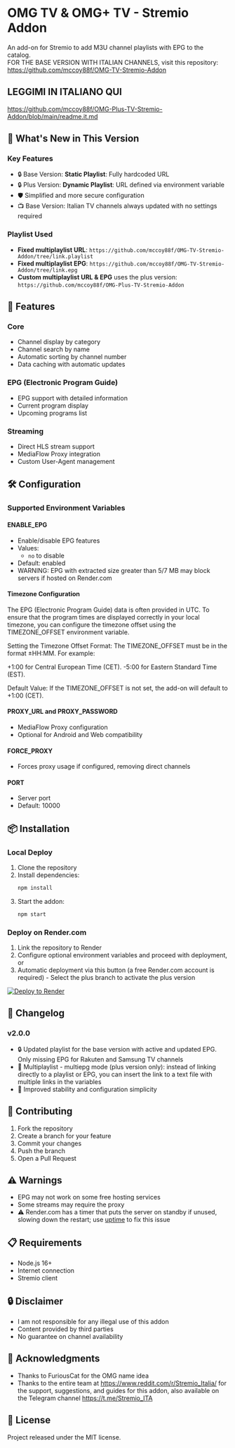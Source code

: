 # OMG TV & OMG+ TV - Stremio Addon

An add-on for Stremio to add M3U channel playlists with EPG to the catalog.  
FOR THE BASE VERSION WITH ITALIAN CHANNELS, visit this repository: https://github.com/mccoy88f/OMG-TV-Stremio-Addon

## LEGGIMI IN ITALIANO QUI 
https://github.com/mccoy88f/OMG-Plus-TV-Stremio-Addon/blob/main/readme.it.md

## 🚀 What's New in This Version

### Key Features
- 🔒 Base Version: **Static Playlist**: Fully hardcoded URL  
- 🔒 Plus Version: **Dynamic Playlist**: URL defined via environment variable  
- 🛡️ Simplified and more secure configuration  
- 📺 Base Version: Italian TV channels always updated with no settings required  

### Playlist Used  
- **Fixed multiplaylist URL**: `https://github.com/mccoy88f/OMG-TV-Stremio-Addon/tree/link.playlist`  
- **Fixed multiplaylist EPG**: `https://github.com/mccoy88f/OMG-TV-Stremio-Addon/tree/link.epg`  
- **Custom multiplaylist URL & EPG** uses the plus version: `https://github.com/mccoy88f/OMG-Plus-TV-Stremio-Addon`  

## 🌟 Features  

### Core  
- Channel display by category  
- Channel search by name  
- Automatic sorting by channel number  
- Data caching with automatic updates  

### EPG (Electronic Program Guide)  
- EPG support with detailed information  
- Current program display  
- Upcoming programs list  

### Streaming  
- Direct HLS stream support  
- MediaFlow Proxy integration  
- Custom User-Agent management  

## 🛠️ Configuration  

### Supported Environment Variables  

#### ENABLE_EPG  
- Enable/disable EPG features  
- Values:  
  - `no` to disable  
- Default: enabled  
- WARNING: EPG with extracted size greater than 5/7 MB may block servers if hosted on Render.com  

#### Timezone Configuration
The EPG (Electronic Program Guide) data is often provided in UTC. To ensure that the program times are displayed correctly in your local timezone, you can configure the timezone offset using the TIMEZONE_OFFSET environment variable.

Setting the Timezone Offset Format: The TIMEZONE_OFFSET must be in the format ±HH:MM. For example:

+1:00 for Central European Time (CET).
-5:00 for Eastern Standard Time (EST).

Default Value: If the TIMEZONE_OFFSET is not set, the add-on will default to +1:00 (CET).

#### PROXY_URL and PROXY_PASSWORD  
- MediaFlow Proxy configuration  
- Optional for Android and Web compatibility  

#### FORCE_PROXY  
- Forces proxy usage if configured, removing direct channels  

#### PORT  
- Server port  
- Default: 10000  

## 📦 Installation  

### Local Deploy  
1. Clone the repository  
2. Install dependencies:  
   ```bash  
   npm install  
   ```  
3. Start the addon:  
   ```bash  
   npm start  
   ```  

### Deploy on Render.com  
1. Link the repository to Render  
2. Configure optional environment variables and proceed with deployment, or  
3. Automatic deployment via this button (a free Render.com account is required) - Select the plus branch to activate the plus version  

[![Deploy to Render](https://render.com/images/deploy-to-render-button.svg)](https://render.com/deploy?repo=https://github.com/mccoy88f/OMG-Plus-TV-Stremio-Addon)  

## 🔄 Changelog  

### v2.0.0  
- 🔒 Updated playlist for the base version with active and updated EPG. Only missing EPG for Rakuten and Samsung TV channels  
- 📃 Multiplaylist - multiepg mode (plus version only): instead of linking directly to a playlist or EPG, you can insert the link to a text file with multiple links in the variables  
- 🚀 Improved stability and configuration simplicity  

## 🤝 Contributing  
1. Fork the repository  
2. Create a branch for your feature  
3. Commit your changes  
4. Push the branch  
5. Open a Pull Request  

## ⚠️ Warnings  
- EPG may not work on some free hosting services  
- Some streams may require the proxy  
- ⚠️ Render.com has a timer that puts the server on standby if unused, slowing down the restart; use [uptime](https://uptimerobot.com/) to fix this issue  

## 📋 Requirements  
- Node.js 16+  
- Internet connection  
- Stremio client  

## 🔒 Disclaimer  
- I am not responsible for any illegal use of this addon  
- Content provided by third parties  
- No guarantee on channel availability  

## 👏 Acknowledgments  
- Thanks to FuriousCat for the OMG name idea  
- Thanks to the entire team at https://www.reddit.com/r/Stremio_Italia/ for the support, suggestions, and guides for this addon, also available on the Telegram channel https://t.me/Stremio_ITA  

## 📜 License  
Project released under the MIT license.
